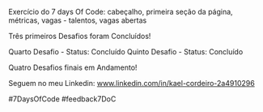 Exercício do 7 days Of Code: cabeçalho, primeira seção da página, métricas, vagas - talentos, vagas abertas

Três primeiros Desafios foram Concluídos!

Quarto Desafio - Status: Concluído
Quinto Desafio - Status: Concluído

Quatro Desafios finais em Andamento!

Seguem no meu Linkedin: www.linkedin.com/in/kael-cordeiro-2a4910296

#7DaysOfCode
#feedback7DoC
